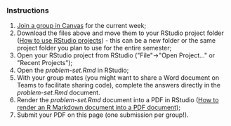 ### Instructions
1. [Join a group in Canvas](https://community.canvaslms.com/t5/Student-Guide/How-do-I-join-a-group-as-a-student/ta-p/468) for the current week; 
1. Download the files above and move them to your RStudio project folder ([How to use RStudio projects](https://canvas.sydney.edu.au/courses/49127/modules/items/1865380)) - this can be a new folder or the same project folder you plan to use for the entire semester;
2. Open your RStudio project from RStudio ("File"->"Open Project..." or "Recent Projects");
3. Open the *problem-set.Rmd* in RStudio;
4. With your group mates (you might want to share a Word document on Teams to facilitate sharing code), complete the answers directly in the *problem-set.Rmd* document.
5. Render the *problem-set.Rmd* document into a PDF in RStudio ([How to render an R Markdown document into a PDF document](https://canvas.sydney.edu.au/courses/49127/modules/items/1865545)); 
6. Submit your PDF on this page (one submission per group!). 